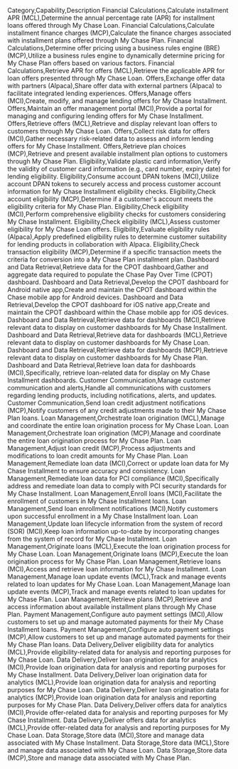 Category,Capability,Description
Financial Calculations,Calculate installment APR (MCL),Determine the annual percentage rate (APR) for installment loans offered through My Chase Loan.
Financial Calculations,Calculate installment finance charges (MCP),Calculate the finance charges associated with installment plans offered through My Chase Plan.
Financial Calculations,Determine offer pricing using a business rules engine (BRE) (MCP),Utilize a business rules engine to dynamically determine pricing for My Chase Plan offers based on various factors.
Financial Calculations,Retrieve APR for offers (MCL),Retrieve the applicable APR for loan offers presented through My Chase Loan.
Offers,Exchange offer data with partners (Alpaca),Share offer data with external partners (Alpaca) to facilitate integrated lending experiences.
Offers,Manage offers (MCI),Create, modify, and manage lending offers for My Chase Installment.
Offers,Maintain an offer management portal (MCI),Provide a portal for managing and configuring lending offers for My Chase Installment.
Offers,Retrieve offers (MCL),Retrieve and display relevant loan offers to customers through My Chase Loan.
Offers,Collect risk data for offers (MCI),Gather necessary risk-related data to assess and inform lending offers for My Chase Installment.
Offers,Retrieve plan choices (MCP),Retrieve and present available installment plan options to customers through My Chase Plan.
Eligibility,Validate plastic card information,Verify the validity of customer card information (e.g., card number, expiry date) for lending eligibility.
Eligibility,Consume account DPAN tokens (MCI),Utilize account DPAN tokens to securely access and process customer account information for My Chase Installment eligibility checks.
Eligibility,Check account eligibility (MCP),Determine if a customer's account meets the eligibility criteria for My Chase Plan.
Eligibility,Check eligibility (MCI),Perform comprehensive eligibility checks for customers considering My Chase Installment.
Eligibility,Check eligibility (MCL),Assess customer eligibility for My Chase Loan offers.
Eligibility,Evaluate eligibility rules (Alpaca),Apply predefined eligibility rules to determine customer suitability for lending products in collaboration with Alpaca.
Eligibility,Check transaction eligibility (MCP),Determine if a specific transaction meets the criteria for conversion into a My Chase Plan installment plan.
Dashboard and Data Retrieval,Retrieve data for the CPOT dashboard,Gather and aggregate data required to populate the Chase Pay Over Time (CPOT) dashboard.
Dashboard and Data Retrieval,Develop the CPOT dashboard for Android native app,Create and maintain the CPOT dashboard within the Chase mobile app for Android devices.
Dashboard and Data Retrieval,Develop the CPOT dashboard for iOS native app,Create and maintain the CPOT dashboard within the Chase mobile app for iOS devices.
Dashboard and Data Retrieval,Retrieve data for dashboards (MCI),Retrieve relevant data to display on customer dashboards for My Chase Installment.
Dashboard and Data Retrieval,Retrieve data for dashboards (MCL),Retrieve relevant data to display on customer dashboards for My Chase Loan.
Dashboard and Data Retrieval,Retrieve data for dashboards (MCP),Retrieve relevant data to display on customer dashboards for My Chase Plan.
Dashboard and Data Retrieval,Retrieve loan data for dashboards (MCI),Specifically, retrieve loan-related data for display on My Chase Installment dashboards.
Customer Communication,Manage customer communication and alerts,Handle all communications with customers regarding lending products, including notifications, alerts, and updates.
Customer Communication,Send loan credit adjustment notifications (MCP),Notify customers of any credit adjustments made to their My Chase Plan loans.
Loan Management,Orchestrate loan origination (MCL),Manage and coordinate the entire loan origination process for My Chase Loan.
Loan Management,Orchestrate loan origination (MCP),Manage and coordinate the entire loan origination process for My Chase Plan.
Loan Management,Adjust loan credit (MCP),Process adjustments and modifications to loan credit amounts for My Chase Plan.
Loan Management,Remediate loan data (MCI),Correct or update loan data for My Chase Installment to ensure accuracy and consistency.
Loan Management,Remediate loan data for PCI compliance (MCI),Specifically address and remediate loan data to comply with PCI security standards for My Chase Installment.
Loan Management,Enroll loans (MCI),Facilitate the enrollment of customers in My Chase Installment loans.
Loan Management,Send loan enrollment notifications (MCI),Notify customers upon successful enrollment in a My Chase Installment loan.
Loan Management,Update loan lifecycle information from the system of record (SOR) (MCI),Keep loan information up-to-date by incorporating changes from the system of record for My Chase Installment.
Loan Management,Originate loans (MCL),Execute the loan origination process for My Chase Loan.
Loan Management,Originate loans (MCP),Execute the loan origination process for My Chase Plan.
Loan Management,Retrieve loans (MCI),Access and retrieve loan information for My Chase Installment.
Loan Management,Manage loan update events (MCL),Track and manage events related to loan updates for My Chase Loan.
Loan Management,Manage loan update events (MCP),Track and manage events related to loan updates for My Chase Plan.
Loan Management,Retrieve plans (MCP),Retrieve and access information about available installment plans through My Chase Plan.
Payment Management,Configure auto payment settings (MCI),Allow customers to set up and manage automated payments for their My Chase Installment loans.
Payment Management,Configure auto payment settings (MCP),Allow customers to set up and manage automated payments for their My Chase Plan loans.
Data Delivery,Deliver eligibility data for analytics (MCL),Provide eligibility-related data for analysis and reporting purposes for My Chase Loan.
Data Delivery,Deliver loan origination data for analytics (MCI),Provide loan origination data for analysis and reporting purposes for My Chase Installment.
Data Delivery,Deliver loan origination data for analytics (MCL),Provide loan origination data for analysis and reporting purposes for My Chase Loan.
Data Delivery,Deliver loan origination data for analytics (MCP),Provide loan origination data for analysis and reporting purposes for My Chase Plan.
Data Delivery,Deliver offers data for analytics (MCI),Provide offer-related data for analysis and reporting purposes for My Chase Installment.
Data Delivery,Deliver offers data for analytics (MCL),Provide offer-related data for analysis and reporting purposes for My Chase Loan.
Data Storage,Store data (MCI),Store and manage data associated with My Chase Installment.
Data Storage,Store data (MCL),Store and manage data associated with My Chase Loan.
Data Storage,Store data (MCP),Store and manage data associated with My Chase Plan.